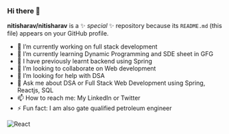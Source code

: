 ### Hi there 👋


**nitisharav/nitisharav** is a ✨ _special_ ✨ repository because its `README.md` (this file) appears on your GitHub profile.



- 🔭 I’m currently working on full stack development
- 🌱 I’m currently learning Dynamic Programming and SDE sheet in GFG
- 🍁 I have previously learnt backend using Spring
- 👯 I’m looking to collaborate on Web development
- 🤔 I’m looking for help with DSA
- 💬 Ask me about DSA or Full Stack Web Development using Spring, Reactjs, SQL
- 📫 How to reach me: My LinkedIn or Twitter
- ⚡ Fun fact: I am also gate qualified petroleum engineer

![React](https://img.shields.io/badge/react-%2320232a.svg?style=for-the-badge&logo=react&logoColor=%2361DAFB)

